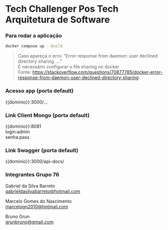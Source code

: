# Tech Challenger Pos Tech Arquitetura de Software

### Para rodar a aplicação
```sh
docker compose up --build
```

> Caso apareça o erro: "Error response from daemon: user declined directory sharing ...." <br>
> É necessário configurar o file sharing no docker <br>
> Fonte: https://stackoverflow.com/questions/70877785/docker-error-response-from-daemon-user-declined-directory-sharing

### Acesso app (porta default)
{{dominio}}:3000/...

### Link Client Mongo (porta default)
{{dominio}}:8081 <br>
login:admin <br>
senha:pass

### Link Swagger (porta default)
{{dominio}}:3000/api-docs/

### Integrantes Grupo 76

Gabriel da Silva Barreto<br>
gabrieldasilvabarreto@hotmail.com

Marcelo Gomes do Nascimento <br>
marcelogn2010@hotmail.com

Bruno Grun <br>
grunbruno@gmail.com 


